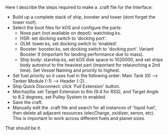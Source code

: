 Here I describe the steps required to make a .craft file for the Interface:


- Build up a complete stack of ship, booster and tower (dont forget the tower roof).
- Select the boot files for kOS and configure the parts:
    - Nose part (not available on depot): watchdog.ks.
    - HSR: set docking switch to 'docking port'.
    - OLM: tower.ks, set docking switch to 'enabled'.
    - Booster: booster.ks, set docking switch to 'docking port'. Variant Booster 9 (important for landing performance due to mass).
    - Ship body: starship.ks, set kOS disk space to 1020000, and set ships body autostrut to the heaviest part (important for relaunching a 2nd time). Set Vessel Naming and priority to highest.
- Set fuel priority so it uses fuel in the following order: Main Tank (0) --> Tanker Module (-1) --> Header  (-2).
- Ship Quick Disconnect: click 'Full Extension' button.
- Mechazilla: set Target Extension to 6m (9.4 for RSS), and Target Angle to 8.2 degrees, set Pulley System to enabled.
- Save the craft.
- Manually edit the .craft file and search for all instances of 'liquid fuel', then delete all adjacent resources (elecCharge, oxidizer, xenon, etc). This is important to work across different fuels and planet sizes.

That should be it.
